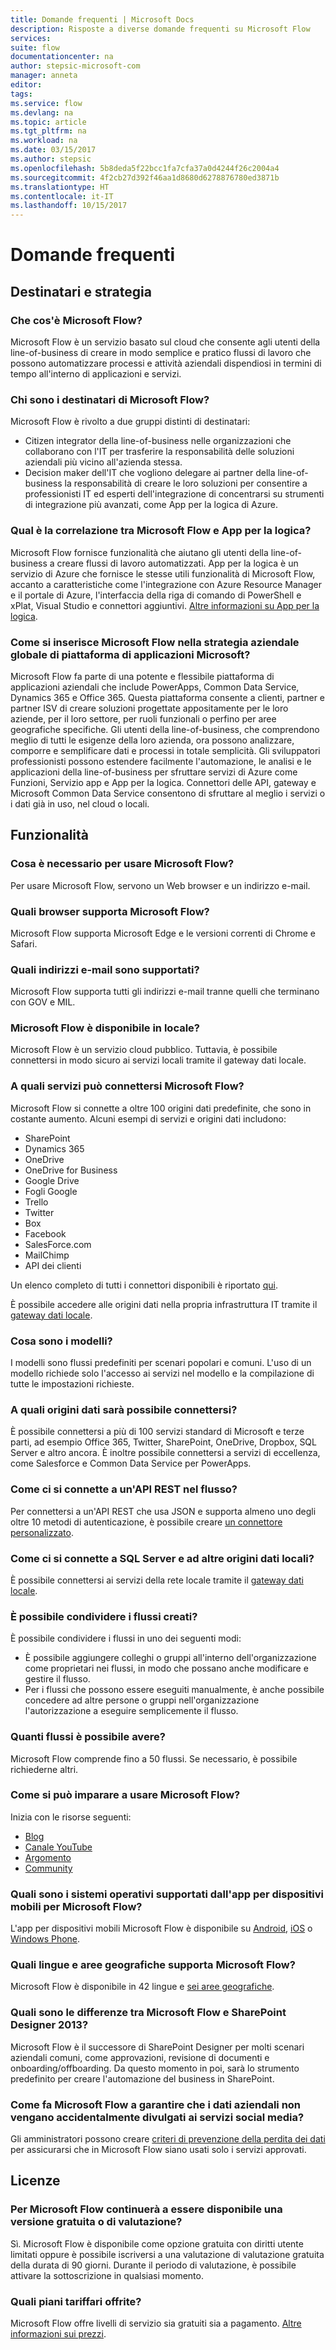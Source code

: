 ```yaml
---
title: Domande frequenti | Microsoft Docs
description: Risposte a diverse domande frequenti su Microsoft Flow
services: 
suite: flow
documentationcenter: na
author: stepsic-microsoft-com
manager: anneta
editor: 
tags: 
ms.service: flow
ms.devlang: na
ms.topic: article
ms.tgt_pltfrm: na
ms.workload: na
ms.date: 03/15/2017
ms.author: stepsic
ms.openlocfilehash: 5b8deda5f22bcc1fa7cfa37a0d4244f26c2004a4
ms.sourcegitcommit: 4f2cb27d392f46aa1d8680d6278876780ed3871b
ms.translationtype: HT
ms.contentlocale: it-IT
ms.lasthandoff: 10/15/2017
---
```

# <a name="frequently-asked-questions"></a>Domande frequenti
## <a name="audience-and-strategy"></a>Destinatari e strategia
### <a name="what-is-microsoft-flow"></a>Che cos'è Microsoft Flow?
Microsoft Flow è un servizio basato sul cloud che consente agli utenti della line-of-business di creare in modo semplice e pratico flussi di lavoro che possono automatizzare processi e attività aziendali dispendiosi in termini di tempo all'interno di applicazioni e servizi.

### <a name="who-is-the-intended-audience-for-microsoft-flow"></a>Chi sono i destinatari di Microsoft Flow?
Microsoft Flow è rivolto a due gruppi distinti di destinatari:

* Citizen integrator della line-of-business nelle organizzazioni che collaborano con l'IT per trasferire la responsabilità delle soluzioni aziendali più vicino all'azienda stessa.
* Decision maker dell'IT che vogliono delegare ai partner della line-of-business la responsabilità di creare le loro soluzioni per consentire a professionisti IT ed esperti dell'integrazione di concentrarsi su strumenti di integrazione più avanzati, come App per la logica di Azure.

### <a name="how-do-microsoft-flow-and-logic-apps-relate-to-each-other"></a>Qual è la correlazione tra Microsoft Flow e App per la logica?
Microsoft Flow fornisce funzionalità che aiutano gli utenti della line-of-business a creare flussi di lavoro automatizzati. App per la logica è un servizio di Azure che fornisce le stesse utili funzionalità di Microsoft Flow, accanto a caratteristiche come l'integrazione con Azure Resource Manager e il portale di Azure, l'interfaccia della riga di comando di PowerShell e xPlat, Visual Studio e connettori aggiuntivi. [Altre informazioni su App per la logica](https://azure.microsoft.com/services/app-service/logic/).

### <a name="how-does-microsoft-flow-fit-in-microsofts-overall-business-application-platform-strategy"></a>Come si inserisce Microsoft Flow nella strategia aziendale globale di piattaforma di applicazioni Microsoft?
Microsoft Flow fa parte di una potente e flessibile piattaforma di applicazioni aziendali che include PowerApps, Common Data Service, Dynamics 365 e Office 365. Questa piattaforma consente a clienti, partner e partner ISV di creare soluzioni progettate appositamente per le loro aziende, per il loro settore, per ruoli funzionali o perfino per aree geografiche specifiche. Gli utenti della line-of-business, che comprendono meglio di tutti le esigenze della loro azienda, ora possono analizzare, comporre e semplificare dati e processi in totale semplicità. Gli sviluppatori professionisti possono estendere facilmente l'automazione, le analisi e le applicazioni della line-of-business per sfruttare servizi di Azure come Funzioni, Servizio app e App per la logica. Connettori delle API, gateway e Microsoft Common Data Service consentono di sfruttare al meglio i servizi o i dati già in uso, nel cloud o locali.

## <a name="functionality"></a>Funzionalità
### <a name="what-do-i-need-to-use-microsoft-flow"></a>Cosa è necessario per usare Microsoft Flow?
Per usare Microsoft Flow, servono un Web browser e un indirizzo e-mail.

### <a name="what-browsers-does-microsoft-flow-support"></a>Quali browser supporta Microsoft Flow?
Microsoft Flow supporta Microsoft Edge e le versioni correnti di Chrome e Safari.

### <a name="which-email-addresses-are-supported"></a>Quali indirizzi e-mail sono supportati?
Microsoft Flow supporta tutti gli indirizzi e-mail tranne quelli che terminano con GOV e MIL.  

### <a name="is-microsoft-flow-available-on-premises"></a>Microsoft Flow è disponibile in locale?
Microsoft Flow è un servizio cloud pubblico. Tuttavia, è possibile connettersi in modo sicuro ai servizi locali tramite il gateway dati locale.

### <a name="what-services-can-microsoft-flow-connect-to"></a>A quali servizi può connettersi Microsoft Flow?
Microsoft Flow si connette a oltre 100 origini dati predefinite, che sono in costante aumento. Alcuni esempi di servizi e origini dati includono:

* SharePoint
* Dynamics 365
* OneDrive
* OneDrive for Business
* Google Drive
* Fogli Google
* Trello
* Twitter
* Box
* Facebook
* SalesForce.com
* MailChimp
* API dei clienti

Un elenco completo di tutti i connettori disponibili è riportato [qui](https://go.microsoft.com/fwlink/?LinkId=832211).

È possibile accedere alle origini dati nella propria infrastruttura IT tramite il [gateway dati locale](gateway-manage.md).

### <a name="what-are-templates"></a>Cosa sono i modelli?
I modelli sono flussi predefiniti per scenari popolari e comuni. L'uso di un modello richiede solo l'accesso ai servizi nel modello e la compilazione di tutte le impostazioni richieste.

### <a name="what-data-sources-will-i-be-able-to-connect-to"></a>A quali origini dati sarà possibile connettersi?
È possibile connettersi a più di 100 servizi standard di Microsoft e terze parti, ad esempio Office 365, Twitter, SharePoint, OneDrive, Dropbox, SQL Server e altro ancora. È inoltre possibile connettersi a servizi di eccellenza, come Salesforce e Common Data Service per PowerApps.

### <a name="how-do-i-connect-to-a-rest-api-in-my-flow"></a>Come ci si connette a un'API REST nel flusso?
Per connettersi a un'API REST che usa JSON e supporta almeno uno degli oltre 10 metodi di autenticazione, è possibile creare [un connettore personalizzato](register-custom-api.md).

### <a name="how-do-i-connect-to-sql-server-and-other-on-premises-data-sources"></a>Come ci si connette a SQL Server e ad altre origini dati locali?
È possibile connettersi ai servizi della rete locale tramite il [gateway dati locale](gateway-manage.md).

### <a name="can-i-share-the-flows-i-create"></a>È possibile condividere i flussi creati?
È possibile condividere i flussi in uno dei seguenti modi:

* È possibile aggiungere colleghi o gruppi all'interno dell'organizzazione come proprietari nei flussi, in modo che possano anche modificare e gestire il flusso.
* Per i flussi che possono essere eseguiti manualmente, è anche possibile concedere ad altre persone o gruppi nell'organizzazione l'autorizzazione a eseguire semplicemente il flusso.

### <a name="how-many-flows-can-i-have"></a>Quanti flussi è possibile avere?
Microsoft Flow comprende fino a 50 flussi. Se necessario, è possibile richiederne altri.

### <a name="where-do-i-get-started-with-microsoft-flow"></a>Come si può imparare a usare Microsoft Flow?
Inizia con le risorse seguenti:

* [Blog](https://flow.microsoft.com)
* [Canale YouTube](https://youtube.com/playlist?list=PL8nfc9haGeb55I9wL9QnWyHp3ctU2_ThF)
* [Argomento](getting-started.md)
* [Community](http://powerusers.microsoft.com)

### <a name="what-operating-systems-does-the-mobile-app-for-microsoft-flow-support"></a>Quali sono i sistemi operativi supportati dall'app per dispositivi mobili per Microsoft Flow?
L'app per dispositivi mobili Microsoft Flow è disponibile su [Android](https://aka.ms/flowmobiledocsandroid), [iOS](https://aka.ms/flowmobiledocsios) o [Windows Phone](https://aka.ms/flowmobilewindows).

### <a name="what-regions-and-languages-does-microsoft-flow-support"></a>Quali lingue e aree geografiche supporta Microsoft Flow?
Microsoft Flow è disponibile in 42 lingue e [sei aree geografiche](regions-overview.md).

### <a name="how-does-microsoft-flow-compare-to-sharepoint-designer-2013"></a>Quali sono le differenze tra Microsoft Flow e SharePoint Designer 2013?
Microsoft Flow è il successore di SharePoint Designer per molti scenari aziendali comuni, come approvazioni, revisione di documenti e onboarding/offboarding. Da questo momento in poi, sarà lo strumento predefinito per creare l'automazione del business in SharePoint.

### <a name="how-does-microsoft-flow-ensure-that-corporate-data-isnt-accidentally-released-to-social-media-services"></a>Come fa Microsoft Flow a garantire che i dati aziendali non vengano accidentalmente divulgati ai servizi social media?
Gli amministratori possono creare [criteri di prevenzione della perdita dei dati](prevent-data-loss.md) per assicurarsi che in Microsoft Flow siano usati solo i servizi approvati.

## <a name="licensing"></a>Licenze
### <a name="will-microsoft-flow-still-have-a-free-or-trial-option"></a>Per Microsoft Flow continuerà a essere disponibile una versione gratuita o di valutazione?
Sì. Microsoft Flow è disponibile come opzione gratuita con diritti utente limitati oppure è possibile iscriversi a una valutazione di valutazione gratuita della durata di 90 giorni. Durante il periodo di valutazione, è possibile attivare la sottoscrizione in qualsiasi momento.

### <a name="what-pricing-plans-do-you-offer"></a>Quali piani tariffari offrite?
Microsoft Flow offre livelli di servizio sia gratuiti sia a pagamento. [Altre informazioni sui prezzi](billing-questions.md).

